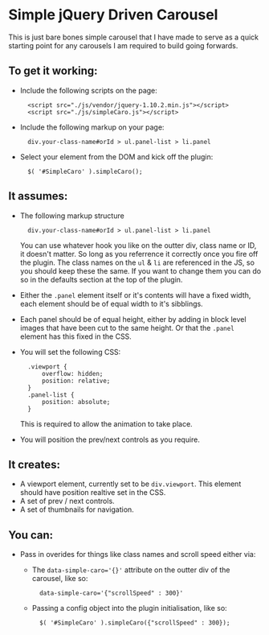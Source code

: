 # Simple jQuery Driven Carousel

This is just bare bones simple carousel that I have made to serve as a quick starting point for any carousels I am required to build going forwards.

## To get it working:
- Include the following scripts on the page:

		<script src="./js/vendor/jquery-1.10.2.min.js"></script>
		<script src="./js/simpleCaro.js"></script>
		
- Include the following markup on your page:
		
		div.your-class-name#orId > ul.panel-list > li.panel
		
- Select your element from the DOM and kick off the plugin:
	
		$( '#SimpleCaro' ).simpleCaro();

## It assumes:
- The following markup structure	

		div.your-class-name#orId > ul.panel-list > li.panel

	You can use whatever hook you like on the outter div, class name or ID, it doesn't matter. So long as you referrence it correctly once you fire off the plugin.
	The class names on the ``ul`` & ``li`` are referenced in the JS, so you should keep these the same. If you want to change them you can do so in the defaults section at the top of the plugin.
- Either the ``.panel`` element itself or it's contents will have a fixed width, each element should be of equal width to it's sibblings.
- Each panel should be of equal height, either by adding in block level images that have been cut to the same height. Or that the ``.panel`` element has this fixed in the CSS.
- You will set the following CSS:
		
		.viewport {
			overflow: hidden;
			position: relative;
		}
		.panel-list {
			position: absolute;
		}
	This is required to allow the animation to take place.
- You will position the prev/next controls as you require.

## It creates:
- A viewport element, currently set to be ``div.viewport``. This element should have position realtive set in the CSS.
- A set of prev / next controls.
- A set of thumbnails for navigation.

## You can:
- Pass in overides for things like class names and scroll speed either via:
	- The ``data-simple-caro='{}'`` attribute on the outter div of the carousel, like so:
			
			data-simple-caro='{"scrollSpeed" : 300}'
	
	- Passing a config object into the plugin initialisation, like so:
	
			$( '#SimpleCaro' ).simpleCaro({"scrollSpeed" : 300});
				 


 